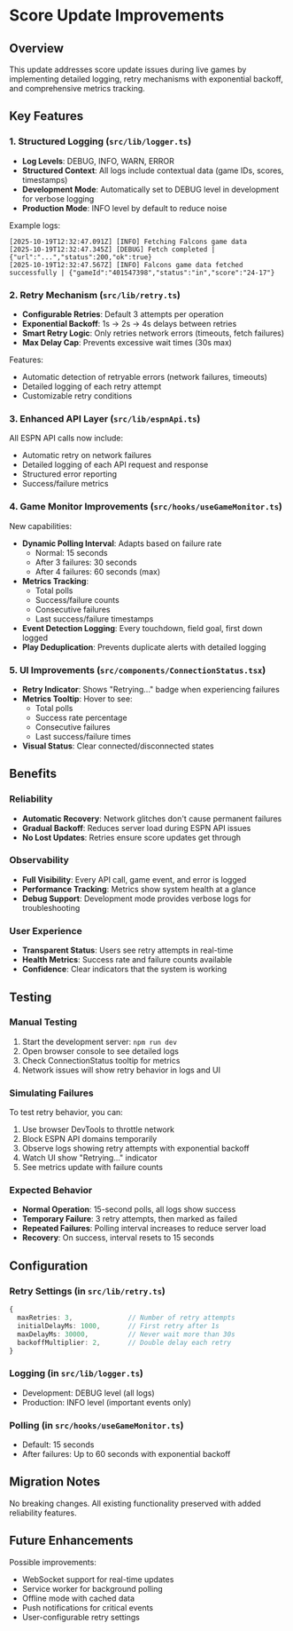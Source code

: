 # Score Update Improvements

## Overview
This update addresses score update issues during live games by implementing detailed logging, retry mechanisms with exponential backoff, and comprehensive metrics tracking.

## Key Features

### 1. Structured Logging (`src/lib/logger.ts`)
- **Log Levels**: DEBUG, INFO, WARN, ERROR
- **Structured Context**: All logs include contextual data (game IDs, scores, timestamps)
- **Development Mode**: Automatically set to DEBUG level in development for verbose logging
- **Production Mode**: INFO level by default to reduce noise

Example logs:
```
[2025-10-19T12:32:47.091Z] [INFO] Fetching Falcons game data
[2025-10-19T12:32:47.345Z] [DEBUG] Fetch completed | {"url":"...","status":200,"ok":true}
[2025-10-19T12:32:47.567Z] [INFO] Falcons game data fetched successfully | {"gameId":"401547398","status":"in","score":"24-17"}
```

### 2. Retry Mechanism (`src/lib/retry.ts`)
- **Configurable Retries**: Default 3 attempts per operation
- **Exponential Backoff**: 1s → 2s → 4s delays between retries
- **Smart Retry Logic**: Only retries network errors (timeouts, fetch failures)
- **Max Delay Cap**: Prevents excessive wait times (30s max)

Features:
- Automatic detection of retryable errors (network failures, timeouts)
- Detailed logging of each retry attempt
- Customizable retry conditions

### 3. Enhanced API Layer (`src/lib/espnApi.ts`)
All ESPN API calls now include:
- Automatic retry on network failures
- Detailed logging of each API request and response
- Structured error reporting
- Success/failure metrics

### 4. Game Monitor Improvements (`src/hooks/useGameMonitor.ts`)
New capabilities:
- **Dynamic Polling Interval**: Adapts based on failure rate
  - Normal: 15 seconds
  - After 3 failures: 30 seconds
  - After 4 failures: 60 seconds (max)
- **Metrics Tracking**:
  - Total polls
  - Success/failure counts
  - Consecutive failures
  - Last success/failure timestamps
- **Event Detection Logging**: Every touchdown, field goal, first down logged
- **Play Deduplication**: Prevents duplicate alerts with detailed logging

### 5. UI Improvements (`src/components/ConnectionStatus.tsx`)
- **Retry Indicator**: Shows "Retrying..." badge when experiencing failures
- **Metrics Tooltip**: Hover to see:
  - Total polls
  - Success rate percentage
  - Consecutive failures
  - Last success/failure times
- **Visual Status**: Clear connected/disconnected states

## Benefits

### Reliability
- **Automatic Recovery**: Network glitches don't cause permanent failures
- **Gradual Backoff**: Reduces server load during ESPN API issues
- **No Lost Updates**: Retries ensure score updates get through

### Observability
- **Full Visibility**: Every API call, game event, and error is logged
- **Performance Tracking**: Metrics show system health at a glance
- **Debug Support**: Development mode provides verbose logs for troubleshooting

### User Experience
- **Transparent Status**: Users see retry attempts in real-time
- **Health Metrics**: Success rate and failure counts available
- **Confidence**: Clear indicators that the system is working

## Testing

### Manual Testing
1. Start the development server: `npm run dev`
2. Open browser console to see detailed logs
3. Check ConnectionStatus tooltip for metrics
4. Network issues will show retry behavior in logs and UI

### Simulating Failures
To test retry behavior, you can:
1. Use browser DevTools to throttle network
2. Block ESPN API domains temporarily
3. Observe logs showing retry attempts with exponential backoff
4. Watch UI show "Retrying..." indicator
5. See metrics update with failure counts

### Expected Behavior
- **Normal Operation**: 15-second polls, all logs show success
- **Temporary Failure**: 3 retry attempts, then marked as failed
- **Repeated Failures**: Polling interval increases to reduce server load
- **Recovery**: On success, interval resets to 15 seconds

## Configuration

### Retry Settings (in `src/lib/retry.ts`)
```typescript
{
  maxRetries: 3,              // Number of retry attempts
  initialDelayMs: 1000,       // First retry after 1s
  maxDelayMs: 30000,          // Never wait more than 30s
  backoffMultiplier: 2,       // Double delay each retry
}
```

### Logging (in `src/lib/logger.ts`)
- Development: DEBUG level (all logs)
- Production: INFO level (important events only)

### Polling (in `src/hooks/useGameMonitor.ts`)
- Default: 15 seconds
- After failures: Up to 60 seconds with exponential backoff

## Migration Notes

No breaking changes. All existing functionality preserved with added reliability features.

## Future Enhancements

Possible improvements:
- WebSocket support for real-time updates
- Service worker for background polling
- Offline mode with cached data
- Push notifications for critical events
- User-configurable retry settings
